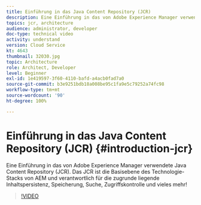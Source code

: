 ```yaml
---
title: Einführung in das Java Content Repository (JCR)
description: Eine Einführung in das von Adobe Experience Manager verwendete JCR (Java Content Repository). Das JCR ist die Basisebene des Technologie-Stacks von AEM und verantwortlich für die zugrunde liegende Inhaltspersistenz, Speicherung, Suche, Zugriffskontrolle und vieles mehr!
topics: jcr, architecture
audience: administrator, developer
doc-type: technical video
activity: understand
version: Cloud Service
kt: 4643
thumbnail: 32030.jpg
topic: Architecture
role: Architect, Developer
level: Beginner
exl-id: 1e419597-3f60-4110-bafd-a4acb0fad7a0
source-git-commit: b3e9251bdb18a008be95c1fa9e5c79252a74fc98
workflow-type: tm+mt
source-wordcount: '90'
ht-degree: 100%

---
```


# Einführung in das Java Content Repository (JCR) {#introduction-jcr}

Eine Einführung in das von Adobe Experience Manager verwendete Java Content Repository (JCR). Das JCR ist die Basisebene des Technologie-Stacks von AEM und verantwortlich für die zugrunde liegende Inhaltspersistenz, Speicherung, Suche, Zugriffskontrolle und vieles mehr!

>[!VIDEO](https://video.tv.adobe.com/v/32030?quality=12&learn=on)
